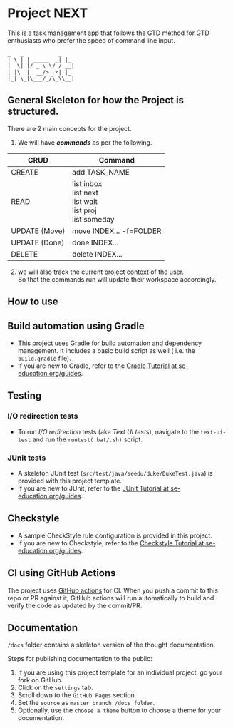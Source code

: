 # Project NEXT

This is a task management app that follows the GTD method for GTD enthusiasts who prefer the speed of command line input. 
``` 
_   _           _   
| \ | | _____  _| |_ 
|  \| |/ _ \ \/ / __|
| |\  |  __/>  <| |_ 
|_| \_|\___/_/\_\\__|
```

## General Skeleton for how the Project is structured.

There are 2 main concepts for the project.
1) We will have **_commands_** as per the following.

| CRUD          | Command                                                             |
|---------------|---------------------------------------------------------------------|
| CREATE        | add TASK_NAME                                                       |
| READ          | list inbox<br>list next  <br>list wait<br>list proj<br>list someday |
| UPDATE (Move) | move INDEX... -f=FOLDER                                             |
| UPDATE (Done) | done INDEX...                                                       |
| DELETE        | delete INDEX...                                                     |

2) we will also track the current project context of the user.  
So that the commands run will update their workspace accordingly.


## How to use 

## Build automation using Gradle

* This project uses Gradle for build automation and dependency management. It includes a basic build script as well (
  i.e. the `build.gradle` file).
* If you are new to Gradle, refer to
  the [Gradle Tutorial at se-education.org/guides](https://se-education.org/guides/tutorials/gradle.html).


## Testing

### I/O redirection tests

* To run _I/O redirection_ tests (aka _Text UI tests_), navigate to the `text-ui-test` and run the `runtest(.bat/.sh)`
  script.

### JUnit tests

* A skeleton JUnit test (`src/test/java/seedu/duke/DukeTest.java`) is provided with this project template.
* If you are new to JUnit, refer to
  the [JUnit Tutorial at se-education.org/guides](https://se-education.org/guides/tutorials/junit.html).

## Checkstyle

* A sample CheckStyle rule configuration is provided in this project.
* If you are new to Checkstyle, refer to
  the [Checkstyle Tutorial at se-education.org/guides](https://se-education.org/guides/tutorials/checkstyle.html).

## CI using GitHub Actions

The project uses [GitHub actions](https://github.com/features/actions) for CI. When you push a commit to this repo or PR
against it, GitHub actions will run automatically to build and verify the code as updated by the commit/PR.

## Documentation

`/docs` folder contains a skeleton version of the thought documentation.

Steps for publishing documentation to the public:

1. If you are using this project template for an individual project, go your fork on GitHub.
1. Click on the `settings` tab.
1. Scroll down to the `GitHub Pages` section.
1. Set the `source` as `master branch /docs folder`.
1. Optionally, use the `choose a theme` button to choose a theme for your documentation.
